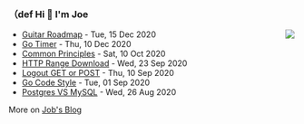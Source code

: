 ### （def Hi 👋 I'm Joe

<img align="right" src="https://github-readme-stats.vercel.app/api?username=holicc&show_icons=true&icon_color=805AD5&text_color=718096&bg_color=ffffff&hide_title=true" />

* [Guitar Roadmap](https://holicc.github.io/2020/12/roadmap/) - Tue, 15 Dec 2020 
* [Go Timer](https://holicc.github.io/2020/12/go-timer/) - Thu, 10 Dec 2020 
* [Common Principles](https://holicc.github.io/2020/10/principles/) - Sat, 10 Oct 2020 
* [HTTP Range Download](https://holicc.github.io/2020/09/http-range/) - Wed, 23 Sep 2020 
* [Logout GET or POST](https://holicc.github.io/2020/09/about-logout-method/) - Thu, 10 Sep 2020 
* [Go Code Style](https://holicc.github.io/2020/09/go-code-snippet/) - Tue, 01 Sep 2020 
* [Postgres VS MySQL](https://holicc.github.io/2020/08/postgres/) - Wed, 26 Aug 2020 

More on [Job's Blog](https://holicc.github.io/)
